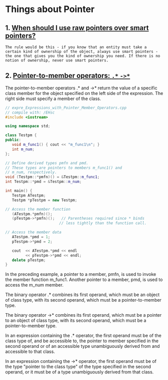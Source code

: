 # Things about Pointer

## 1. [When should I use raw pointers over smart pointers?](https://stackoverflow.com/questions/6675651/when-should-i-use-raw-pointers-over-smart-pointers)

    The rule would be this - if you know that an entity must take a certain kind of ownership of the object, always use smart pointers - the one that gives you the kind of ownership you need. If there is no notion of ownership, never use smart pointers.

## 2. [Pointer-to-member operators: `.*` `->*`](https://learn.microsoft.com/en-us/cpp/cpp/pointer-to-member-operators-dot-star-and-star?view=msvc-170)

The pointer-to-member operators .* and ->* return the value of a specific class member for the object specified on the left side of the expression. The right side must specify a member of the class.

```cpp
// expre_Expressions_with_Pointer_Member_Operators.cpp
// compile with: /EHsc
#include <iostream>

using namespace std;

class Testpm {
public:
   void m_func1() { cout << "m_func1\n"; }
   int m_num;
};

// Define derived types pmfn and pmd.
// These types are pointers to members m_func1() and
// m_num, respectively.
void (Testpm::*pmfn)() = &Testpm::m_func1;
int Testpm::*pmd = &Testpm::m_num;

int main() {
   Testpm ATestpm;
   Testpm *pTestpm = new Testpm;

// Access the member function
   (ATestpm.*pmfn)();
   (pTestpm->*pmfn)();   // Parentheses required since * binds
                        // less tightly than the function call.

// Access the member data
   ATestpm.*pmd = 1;
   pTestpm->*pmd = 2;

   cout  << ATestpm.*pmd << endl
         << pTestpm->*pmd << endl;
   delete pTestpm;
}
```

In the preceding example, a pointer to a member, pmfn, is used to invoke the member function m_func1. Another pointer to a member, pmd, is used to access the m_num member.

The binary operator .* combines its first operand, which must be an object of class type, with its second operand, which must be a pointer-to-member type.

The binary operator ->* combines its first operand, which must be a pointer to an object of class type, with its second operand, which must be a pointer-to-member type.

In an expression containing the .* operator, the first operand must be of the class type of, and be accessible to, the pointer to member specified in the second operand or of an accessible type unambiguously derived from and accessible to that class.

In an expression containing the ->* operator, the first operand must be of the type "pointer to the class type" of the type specified in the second operand, or it must be of a type unambiguously derived from that class.

